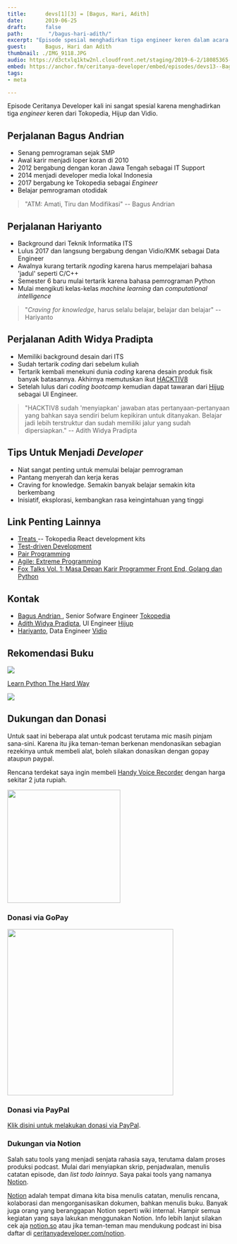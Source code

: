 ```yaml
---
title:      devs[1][3] = [Bagus, Hari, Adith]
date:       2019-06-25
draft:      false
path:        "/bagus-hari-adith/"
excerpt: "Episode spesial menghadirkan tiga engineer keren dalam acara 'Fox Talks Vol. 1: Masa Depan Karir Programmer Front End, Golang dan Python' yang diselenggarakan oleh HACKTIV8."
guest:      Bagus, Hari dan Adith
thumbnail: ./IMG_9118.JPG
audio: https://d3ctxlq1ktw2nl.cloudfront.net/staging/2019-6-2/18085365-44100-2-b7e9eab9807f4.m4a
embed: https://anchor.fm/ceritanya-developer/embed/episodes/devs13--Bagus--Hari--Adith-e4gleg/a-ai6e1l
tags:
- meta

---
```


Episode Ceritanya Developer kali ini sangat spesial karena menghadirkan tiga _engineer_ keren dari Tokopedia, Hijup dan Vidio.


## Perjalanan Bagus Andrian

- Senang pemrograman sejak SMP
- Awal karir menjadi loper koran di 2010
- 2012 bergabung dengan koran Jawa Tengah sebagai IT Support
- 2014 menjadi developer media lokal Indonesia
- 2017 bergabung ke Tokopedia sebagai _Engineer_
- Belajar pemrograman otodidak

> "ATM: Amati, Tiru dan Modifikasi" -- Bagus Andrian

## Perjalanan Hariyanto

- Background dari Teknik Informatika ITS
- Lulus 2017 dan langsung bergabung dengan Vidio/KMK sebagai Data Engineer
- Awalnya kurang tertarik _ngoding_ karena harus mempelajari bahasa 'jadul' seperti C/C++
- Semester 6 baru mulai tertarik karena bahasa pemrograman Python
- Mulai mengikuti kelas-kelas _machine learning_ dan _computational intelligence_

> "_Craving for knowledge_, harus selalu belajar, belajar dan belajar" -- Hariyanto

## Perjalanan Adith Widya Pradipta

- Memiliki background desain dari ITS
- Sudah tertarik _coding_ dari sebelum kuliah
- Tertarik kembali menekuni dunia _coding_ karena desain produk fisik banyak
  batasannya. Akhirnya memutuskan ikut [HACKTIV8](https://hacktiv8.com)
- Setelah lulus dari _coding bootcamp_ kemudian dapat tawaran dari
  [Hijup](https://hijup.com) sebagai UI Engineer.

> "HACKTIV8 sudah 'menyiapkan' jawaban atas pertanyaan-pertanyaan yang bahkan saya sendiri belum kepikiran untuk ditanyakan. Belajar jadi lebih terstruktur dan sudah memiliki jalur yang sudah dipersiapkan." -- Adith Widya Pradipta


## Tips Untuk Menjadi _Developer_

- Niat sangat penting untuk memulai belajar pemrograman
- Pantang menyerah dan kerja keras
- Craving for knowledge. Semakin banyak belajar semakin kita berkembang
- Inisiatif, eksplorasi, kembangkan rasa keingintahuan yang tinggi

## Link Penting Lainnya

- [ Treats ](https://tokopedia.github.io/treats/) -- Tokopedia React development kits
- [Test-driven Development](https://en.wikipedia.org/wiki/Test-driven_development)
- [Pair Programming](https://en.wikipedia.org/wiki/Pair_programming)
- [Agile: Extreme Programming](https://www.agilealliance.org/glossary/xp/)
- [Fox Talks Vol. 1: Masa Depan Karir Programmer Front End, Golang dan Python](https://www.eventbrite.com/e/fox-talks-vol-1-masa-depan-karir-programmer-front-end-golang-dan-python-tickets-58970970761)

## Kontak

- [ Bagus Andrian ](https://www.linkedin.com/in/bagus-andrian/), Senior Sofware Engineer [ Tokopedia ](https://tokopedia.com)
- [Adith Widya Pradipta](https://www.linkedin.com/in/adith-widya-pradipta-3a777894/), UI Engineer [ Hijup ](https://hijup.com)
- [Hariyanto](https://www.linkedin.com/in/hariyanto-hariyanto-49508ba0/), Data Engineer [ Vidio ](https://www.vidio.com/watch/793713-picking-a-js-frameworks-in-2017-riza-fahmi)

## Rekomendasi Buku

![](https://images-na.ssl-images-amazon.com/images/I/51V2KZzUFhL._SX382_BO1,204,203,200_.jpg)

[ Learn Python The Hard Way ](https://www.amazon.com/Learn-Python-Hard-Way-Introduction/dp/0321884914)

![](./IMG_9118.JPG)


## Dukungan dan Donasi

Untuk saat ini beberapa alat untuk podcast terutama mic masih pinjam sana-sini. Karena itu jika teman-teman berkenan mendonasikan sebagian rezekinya untuk membeli alat, boleh silakan donasikan dengan gopay ataupun paypal.

Rencana terdekat saya ingin membeli [Handy Voice Recorder](https://www.tokopedia.com/okedealpedia/zoom-perekam-suara-digital-handy-voice-recorder-h1n-black?trkid=f%3DCa0000L000P0W0S0Sh%2CCo0Po0Fr0Cb0_src%3Duniverse_page%3D1_ob%3D23_q%3DZoom+H1n_po%3D1_catid%3D634&lt=%2Fsearchproduct%20-%20p1%20-%20product) dengan harga sekitar 2 juta rupiah.

<img style="height: 256px;" src="/images/zoom.png" alt="">

### Donasi via GoPay

<img style="width: 376px" src="/images/gopay.png" />

### Donasi via PayPal

[Klik disini untuk melakukan donasi via PayPal](https://www.paypal.me/rizafahmi/10).

### Dukungan via Notion

Salah satu tools yang menjadi senjata rahasia saya, terutama dalam proses produksi podcast. Mulai dari menyiapkan skrip, penjadwalan, menulis catatan episode, dan _list todo lainnya_. Saya pakai tools yang namanya [Notion](https://www.notion.so/?r=6445d974f9394c4299f682bd0855f5bd).

[Notion](https://www.notion.so/?r=6445d974f9394c4299f682bd0855f5bd) adalah tempat dimana kita bisa menulis catatan, menulis rencana, kolaborasi dan mengorganisasikan dokumen, bahkan menulis buku. Banyak juga orang yang beranggapan Notion seperti wiki internal. Hampir semua kegiatan yang saya lakukan menggunakan Notion. Info lebih lanjut silakan cek aja [notion.so](https://www.notion.so) atau jika teman-teman mau mendukung podcast ini bisa daftar di [ceritanyadeveloper.com/notion](https://ceritanyadeveloper.com/notion).

